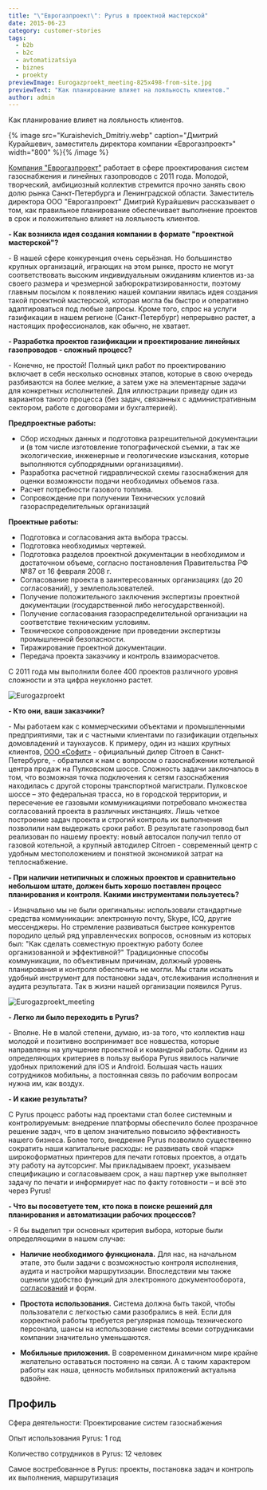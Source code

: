 ```yaml
---
title: "\"Еврогазпроект\": Pyrus в проектной мастерской"
date: 2015-06-23
category: customer-stories
tags:
  - b2b
  - b2c
  - avtomatizatsiya
  - biznes
  - proekty
previewImage: Eurogazproekt_meeting-825x498-from-site.jpg
previewText: "Как планирование влияет на лояльность клиентов."
author: admin
---
```

Как планирование влияет на лояльность клиентов. 

{% image src="Kuraishevich_Dmitriy.webp" caption="Дмитрий Курайшевич, заместитель директора компании «Еврогазпроект»" width="800" %}{% /image %}

[Компания "Еврогазпроект"](http://еврогазпроект.рф/) работает в сфере проектирования систем газоснабжения и линейных газопроводов с 2011 года. Молодой, творческий, амбициозный коллектив стремится прочно занять свою долю рынка Санкт-Петербурга и Ленинградской области. Заместитель директора ООО "Еврогазпроект" Дмитрий Курайшевич рассказывает о том, как правильное планирование обеспечивает выполнение проектов в срок и положительно влияет на лояльность клиентов.

**\- Как возникла идея создания компании в формате "проектной мастерской"?**

\- В нашей сфере конкуренция очень серьёзная. Но большинство крупных организаций, играющих на этом рынке, просто не могут соответствовать высоким индивидуальным ожиданиям клиентов из-за своего размера и чрезмерной забюрократизированности, поэтому главным посылом к появлению нашей компании явилась идея создания такой проектной мастерской, которая могла бы быстро и оперативно адаптироваться под любые запросы. Кроме того, спрос на услуги газификации в нашем регионе (Санкт-Петербург) непрерывно растет, а настоящих профессионалов, как обычно, не хватает.

**\- Разработка проектов газификации и проектирование линейных газопроводов - сложный процесс?**

\- Конечно, не простой! Полный цикл работ по проектированию включает в себя несколько основных этапов, которые в свою очередь разбиваются на более мелкие, а затем уже на элементарные задачи для конкретных исполнителей. Для иллюстрации приведу один из вариантов такого процесса (без задач, связанных с административным сектором, работе с договорами и бухгалтерией).

**Предпроектные работы:**

- Сбор исходных данных и подготовка разрешительной документации и (в том числе изготовление топографической съемки, а так же экологические, инженерные и геологические изыскания, которые выполняются субподрядными организациями).
- Разработка расчетной гидравлической схемы газоснабжения для оценки возможности подачи необходимых объемов газа.
- Расчет потребности газового топлива.
- Сопровождение при получении Технических условий газораспределительных организаций

**Проектные работы:**

- Подготовка и согласования акта выбора трассы.
- Подготовка необходимых чертежей.
- Подготовка разделов проектной документации в необходимом и достаточном объеме, согласно постановления Правительства РФ №87 от 16 февраля 2008 г.
- Согласование проекта в заинтересованных организациях (до 20 согласований), у землепользователей.
- Получение положительного заключения экспертизы проектной документации (государственной либо негосударственной).
- Получение согласования газораспределительной организации на соответствие техническим условиям.
- Техническое сопровождение при проведении экспертизы промышленной безопасности.
- Тиражирование проектной документации.
- Передача проекта заказчику и контроль взаиморасчетов.

С 2011 года мы выполнили более 400 проектов различного уровня сложности и эта цифра неуклонно растет.

![Eurogazproekt](Eurogazproekt.webp)

**\- Кто они, ваши заказчики?**

\- Мы работаем как с коммерческими объектами и промышленными предприятиями, так и с частными клиентами по газификации отдельных домовладений и таунхаусов. К примеру, один из наших крупных клиентов, [ООО «Софит»](http://www.sofit.citroen.ru/) - официальный дилер Citroen в Санкт-Петербурге, - обратился к нам с вопросом о газоснабжении котельной центра продаж на Пулковском шоссе. Сложность задачи заключалось в том, что возможная точка подключения к сетям газоснабжения находилась с другой стороны транспортной магистрали. Пулковское шоссе – это федеральная трасса, но в городской территории, и пересечение ее газовыми коммуникациями потребовало множества согласований проекта в различных инстанциях. Лишь четкое построение задач проекта и строгий контроль их выполнения позволили нам выдержать сроки работ. В результате газопровод был реализован по нашему проекту: новый автосалон получил тепло от газовой котельной, а крупный автодилер Citroen - современный центр с удобным местоположением и понятной экономикой затрат на теплоснабжение.

**\- При наличии нетипичных и сложных проектов и сравнительно небольшом штате, должен быть хорошо поставлен процесс планирования и контроля. Какими инструментами пользуетесь?**

\- Изначально мы не были оригинальны: использовали стандартные средства коммуникации: электронную почту, Skype, ICQ, другие мессенджеры. Но стремление развиваться быстрее конкурентов породило целый ряд управленческих вопросов, основным из которых был: "Как сделать совместную проектную работу более организованной и эффективной?" Традиционные способы коммуникации, по объективным причинам, должный уровень планирования и контроля обеспечить не могли. Мы стали искать удобный инструмент для постановки задач, отслеживания исполнения и аудита результата. Так в жизни нашей организации появился Pyrus.

![Eurogazproekt_meeting](Eurogazproekt_meeting.webp)

**\- Легко ли было переходить в Pyrus?**

\- Вполне. Не в малой степени, думаю, из-за того, что коллектив наш молодой и позитивно воспринимает все новшества, которые направлены на улучшение проектной и командной работы. Одним из определяющих критериев в пользу выбора Pyrus явилось наличие удобных приложений для iOS и Android. Большая часть наших сотрудников мобильны, а постоянная связь по рабочим вопросам нужна им, как воздух.

**\- И какие результаты?**

С Pyrus процесс работы над проектами стал более системным и контролируемым: внедрение платформы обеспечило более прозрачное решение задач, что в целом значительно повысило эффективность нашего бизнеса. Более того, внедрение Pyrus позволило существенно сократить наши капитальные расходы: не развивать свой «парк» широкоформатных принтеров для печати готовых проектов, а отдать эту работу на аутсорсинг. Мы прикладываем проект, указываем спецификацию и согласовываем срок, а наш партнер уже выполняет задачу по печати и информирует нас по факту готовности – и всё это через Pyrus!

**\- Что вы посоветуете тем, кто пока в поиске решений для планирования и автоматизации рабочих процессов?**

\- Я бы выделил три основных критерия выбора, которые были определяющими в нашем случае:

- **Наличие необходимого функционала.** Для нас, на начальном этапе, это были задачи с возможностью контроля исполнения, аудита и настройки маршрутизации. Впоследствии мы также оценили удобство функций для электронного документооборота, [согласований](https://pyrus.com/ru/blog/soglasovanie-dogovorov) и форм.

- **Простота использования.** Система должна быть такой, чтобы пользователи с легкостью сами разобрались в ней. Если для корректной работы требуется регулярная помощь технического персонала, шансы на использование системы всеми сотрудниками компании значительно уменьшаются.

- **Мобильные приложения.** В современном динамичном мире крайне желательно оставаться постоянно на связи. А с таким характером работы как наша, ценность мобильных приложений актуальна вдвойне.

## Профиль

Сфера деятельности: Проектирование систем газоснабжения

Опыт использования Pyrus: 1 год

Количество сотрудников в Pyrus: 12 человек

Самое востребованное в Pyrus: проекты, постановка задач и контроль их выполнения, маршрутизация